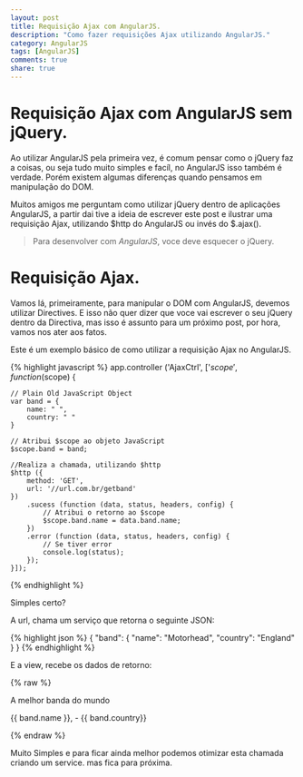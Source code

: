 ```yaml
---
layout: post
title: Requisição Ajax com AngularJS.
description: "Como fazer requisições Ajax utilizando AngularJS."
category: AngularJS
tags: [AngularJS]
comments: true
share: true
---
```


# Requisição Ajax com AngularJS sem jQuery.
Ao utilizar AngularJS pela primeira vez, é comum pensar como o jQuery faz a coisas, ou seja tudo muito simples e facíl, no AngularJS isso também é verdade. Porém existem algumas diferenças quando pensamos em manipulação do DOM.

Muitos amigos me perguntam como utilizar jQuery dentro de aplicações AngularJS, a partir dai tive a ideia de escrever este post e ilustrar uma requisição Ajax, utilizando $http do AngularJS ou invés do $.ajax().

> Para desenvolver com *AngularJS*, voce deve esquecer o jQuery.

# Requisição Ajax.
Vamos lá, primeiramente, para manipular o DOM com AngularJS, devemos utilizar Directives. E isso não quer dizer que voce vai escrever o seu jQuery dentro da Directiva, mas isso é assunto para um próximo post, por hora, vamos nos ater aos fatos.

Este é um exemplo básico de como utilizar a requisição Ajax no AngularJS.

{% highlight javascript %}
    app.controller ('AjaxCtrl', ['$scope', function ($scope) {

    // Plain Old JavaScript Object
    var band = {
        name: " ",
        country: " "
    }

    // Atribui $scope ao objeto JavaScript
    $scope.band = band;

    //Realiza a chamada, utilizando $http
    $http ({
        method: 'GET',
        url: '//url.com.br/getband'
    })
        .sucess (function (data, status, headers, config) {
            // Atribui o retorno ao $scope
            $scope.band.name = data.band.name;
        })
        .error (function (data, status, headers, config) {
            // Se tiver error
            console.log(status);
        });
    }]);
{% endhighlight %}

Simples certo?

A url, chama um serviço que retorna o seguinte JSON:

{% highlight json %}
    {
    "band": {
        "name": "Motorhead",
        "country": "England"
        }
    }
{% endhighlight %}

E a view, recebe os dados de retorno:

{% raw %}
    <div ng-controller="AjaxCtrl">
        <p>A melhor banda do mundo</p>
        <p>{{ band.name }}, - {{ band.country}}</p>
    </div>
{% endraw %}

Muito Simples e para ficar ainda melhor podemos otimizar esta chamada criando um service. mas fica para próxima.  
